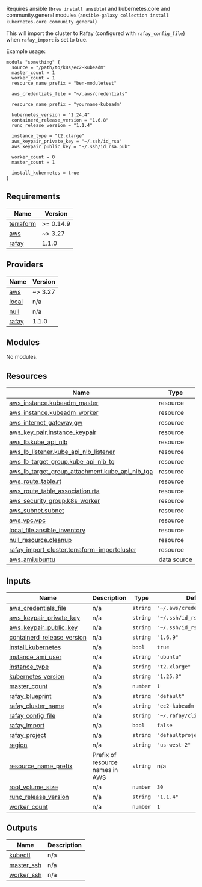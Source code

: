 Requires ansible (`brew install ansible`) and kubernetes.core and community.general modules (`ansible-galaxy collection install kubernetes.core community.general`)

This will import the cluster to Rafay (configured with `rafay_config_file`) when `rafay_import` is set to true.

Example usage:

```
module "something" {
  source = "/path/to/k8s/ec2-kubeadm"
  master_count = 1
  worker_count = 1
  resource_name_prefix = "ben-moduletest"

  aws_credentials_file = "~/.aws/credentials"

  resource_name_prefix = "yourname-kubeadm"

  kubernetes_version = "1.24.4"
  containerd_release_version = "1.6.8"
  runc_release_version = "1.1.4"

  instance_type = "t2.xlarge"
  aws_keypair_private_key = "~/.ssh/id_rsa"
  aws_keypair_public_key = "~/.ssh/id_rsa.pub"

  worker_count = 0
  master_count = 1

  install_kubernetes = true
}
```

<!-- BEGIN_TF_DOCS -->
## Requirements

| Name | Version |
|------|---------|
| <a name="requirement_terraform"></a> [terraform](#requirement\_terraform) | >= 0.14.9 |
| <a name="requirement_aws"></a> [aws](#requirement\_aws) | ~> 3.27 |
| <a name="requirement_rafay"></a> [rafay](#requirement\_rafay) | 1.1.0 |

## Providers

| Name | Version |
|------|---------|
| <a name="provider_aws"></a> [aws](#provider\_aws) | ~> 3.27 |
| <a name="provider_local"></a> [local](#provider\_local) | n/a |
| <a name="provider_null"></a> [null](#provider\_null) | n/a |
| <a name="provider_rafay"></a> [rafay](#provider\_rafay) | 1.1.0 |

## Modules

No modules.

## Resources

| Name | Type |
|------|------|
| [aws_instance.kubeadm_master](https://registry.terraform.io/providers/hashicorp/aws/latest/docs/resources/instance) | resource |
| [aws_instance.kubeadm_worker](https://registry.terraform.io/providers/hashicorp/aws/latest/docs/resources/instance) | resource |
| [aws_internet_gateway.gw](https://registry.terraform.io/providers/hashicorp/aws/latest/docs/resources/internet_gateway) | resource |
| [aws_key_pair.instance_keypair](https://registry.terraform.io/providers/hashicorp/aws/latest/docs/resources/key_pair) | resource |
| [aws_lb.kube_api_nlb](https://registry.terraform.io/providers/hashicorp/aws/latest/docs/resources/lb) | resource |
| [aws_lb_listener.kube_api_nlb_listener](https://registry.terraform.io/providers/hashicorp/aws/latest/docs/resources/lb_listener) | resource |
| [aws_lb_target_group.kube_api_nlb_tg](https://registry.terraform.io/providers/hashicorp/aws/latest/docs/resources/lb_target_group) | resource |
| [aws_lb_target_group_attachment.kube_api_nlb_tga](https://registry.terraform.io/providers/hashicorp/aws/latest/docs/resources/lb_target_group_attachment) | resource |
| [aws_route_table.rt](https://registry.terraform.io/providers/hashicorp/aws/latest/docs/resources/route_table) | resource |
| [aws_route_table_association.rta](https://registry.terraform.io/providers/hashicorp/aws/latest/docs/resources/route_table_association) | resource |
| [aws_security_group.k8s_worker](https://registry.terraform.io/providers/hashicorp/aws/latest/docs/resources/security_group) | resource |
| [aws_subnet.subnet](https://registry.terraform.io/providers/hashicorp/aws/latest/docs/resources/subnet) | resource |
| [aws_vpc.vpc](https://registry.terraform.io/providers/hashicorp/aws/latest/docs/resources/vpc) | resource |
| [local_file.ansible_inventory](https://registry.terraform.io/providers/hashicorp/local/latest/docs/resources/file) | resource |
| [null_resource.cleanup](https://registry.terraform.io/providers/hashicorp/null/latest/docs/resources/resource) | resource |
| [rafay_import_cluster.terraform-importcluster](https://registry.terraform.io/providers/RafaySystems/rafay/1.1.0/docs/resources/import_cluster) | resource |
| [aws_ami.ubuntu](https://registry.terraform.io/providers/hashicorp/aws/latest/docs/data-sources/ami) | data source |

## Inputs

| Name | Description | Type | Default | Required |
|------|-------------|------|---------|:--------:|
| <a name="input_aws_credentials_file"></a> [aws\_credentials\_file](#input\_aws\_credentials\_file) | n/a | `string` | `"~/.aws/credentials"` | no |
| <a name="input_aws_keypair_private_key"></a> [aws\_keypair\_private\_key](#input\_aws\_keypair\_private\_key) | n/a | `string` | `"~/.ssh/id_rsa"` | no |
| <a name="input_aws_keypair_public_key"></a> [aws\_keypair\_public\_key](#input\_aws\_keypair\_public\_key) | n/a | `string` | `"~/.ssh/id_rsa.pub"` | no |
| <a name="input_containerd_release_version"></a> [containerd\_release\_version](#input\_containerd\_release\_version) | n/a | `string` | `"1.6.9"` | no |
| <a name="input_install_kubernetes"></a> [install\_kubernetes](#input\_install\_kubernetes) | n/a | `bool` | `true` | no |
| <a name="input_instance_ami_user"></a> [instance\_ami\_user](#input\_instance\_ami\_user) | n/a | `string` | `"ubuntu"` | no |
| <a name="input_instance_type"></a> [instance\_type](#input\_instance\_type) | n/a | `string` | `"t2.xlarge"` | no |
| <a name="input_kubernetes_version"></a> [kubernetes\_version](#input\_kubernetes\_version) | n/a | `string` | `"1.25.3"` | no |
| <a name="input_master_count"></a> [master\_count](#input\_master\_count) | n/a | `number` | `1` | no |
| <a name="input_rafay_blueprint"></a> [rafay\_blueprint](#input\_rafay\_blueprint) | n/a | `string` | `"default"` | no |
| <a name="input_rafay_cluster_name"></a> [rafay\_cluster\_name](#input\_rafay\_cluster\_name) | n/a | `string` | `"ec2-kubeadm-import"` | no |
| <a name="input_rafay_config_file"></a> [rafay\_config\_file](#input\_rafay\_config\_file) | n/a | `string` | `"~/.rafay/cli/config.json"` | no |
| <a name="input_rafay_import"></a> [rafay\_import](#input\_rafay\_import) | n/a | `bool` | `false` | no |
| <a name="input_rafay_project"></a> [rafay\_project](#input\_rafay\_project) | n/a | `string` | `"defaultproject"` | no |
| <a name="input_region"></a> [region](#input\_region) | n/a | `string` | `"us-west-2"` | no |
| <a name="input_resource_name_prefix"></a> [resource\_name\_prefix](#input\_resource\_name\_prefix) | Prefix of resource names in AWS | `string` | n/a | yes |
| <a name="input_root_volume_size"></a> [root\_volume\_size](#input\_root\_volume\_size) | n/a | `number` | `30` | no |
| <a name="input_runc_release_version"></a> [runc\_release\_version](#input\_runc\_release\_version) | n/a | `string` | `"1.1.4"` | no |
| <a name="input_worker_count"></a> [worker\_count](#input\_worker\_count) | n/a | `number` | `1` | no |

## Outputs

| Name | Description |
|------|-------------|
| <a name="output_kubectl"></a> [kubectl](#output\_kubectl) | n/a |
| <a name="output_master_ssh"></a> [master\_ssh](#output\_master\_ssh) | n/a |
| <a name="output_worker_ssh"></a> [worker\_ssh](#output\_worker\_ssh) | n/a |
<!-- END_TF_DOCS -->